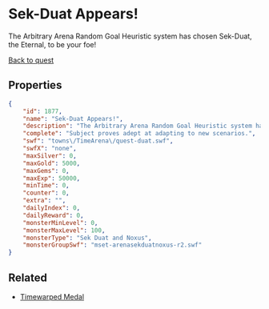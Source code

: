 # Sek-Duat Appears!

The Arbitrary Arena Random Goal Heuristic system has chosen Sek-Duat, the Eternal, to be your foe!

[Back to quest](../quests.md)

## Properties

```json
{
    "id": 1877,
    "name": "Sek-Duat Appears!",
    "description": "The Arbitrary Arena Random Goal Heuristic system has chosen Sek-Duat, the Eternal, to be your foe!",
    "complete": "Subject proves adept at adapting to new scenarios.",
    "swf": "towns\/TimeArena\/quest-duat.swf",
    "swfX": "none",
    "maxSilver": 0,
    "maxGold": 5000,
    "maxGems": 0,
    "maxExp": 50000,
    "minTime": 0,
    "counter": 0,
    "extra": "",
    "dailyIndex": 0,
    "dailyReward": 0,
    "monsterMinLevel": 0,
    "monsterMaxLevel": 100,
    "monsterType": "Sek Duat and Noxus",
    "monsterGroupSwf": "mset-arenasekduatnoxus-r2.swf"
}
```

## Related

- [Timewarped Medal](../items/18514-timewarped-medal.md)

